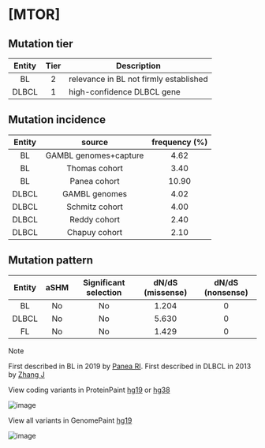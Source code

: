 # [MTOR]

## Mutation tier

|Entity|Tier|Description                           |
|:------:|:----:|--------------------------------------|
|BL    |2   |relevance in BL not firmly established|
|DLBCL |1   |high-confidence DLBCL gene            |
## Mutation incidence

|Entity|source               |frequency (%)|
|:------:|:---------------------:|:-------------:|
|BL    |GAMBL genomes+capture| 4.62        |
|BL    |Thomas cohort        | 3.40        |
|BL    |Panea cohort         |10.90        |
|DLBCL |GAMBL genomes        | 4.02        |
|DLBCL |Schmitz cohort       | 4.00        |
|DLBCL |Reddy cohort         | 2.40        |
|DLBCL |Chapuy cohort        | 2.10        |

## Mutation pattern

|Entity|aSHM|Significant selection|dN/dS (missense)|dN/dS (nonsense)|
|:------:|:----:|:---------------------:|:----------------:|:----------------:|
|BL    |No  |No                   |1.204           |0               |
|DLBCL |No  |No                   |5.630           |0               |
|FL    |No  |No                   |1.429           |0               |


> [!NOTE]
> First described in BL in 2019 by [Panea RI](https://pubmed.ncbi.nlm.nih.gov/31558468). First described in DLBCL in 2013 by [Zhang J](https://pubmed.ncbi.nlm.nih.gov/23292937)

View coding variants in ProteinPaint [hg19](https://www.bcgsc.ca/downloads/morinlab/GAMBL/test/genes/MTOR_protein.html)  or [hg38](https://www.bcgsc.ca/downloads/morinlab/GAMBL/test/genes/MTOR_protein_hg38.html)

![image](../../images/proteinpaint/MTOR_NM_004958.svg)

View all variants in GenomePaint [hg19](https://www.bcgsc.ca/downloads/morinlab/GAMBL/test/genes/MTOR.html)

![image](../../images/proteinpaint/MTOR.svg)
